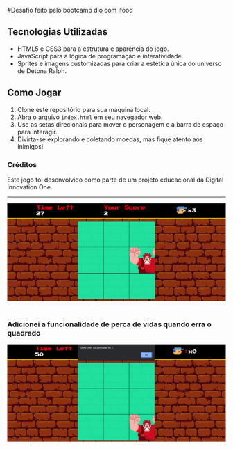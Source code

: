 #Desafio feito pelo bootcamp  dio com ifood

## Tecnologias Utilizadas

- HTML5 e CSS3 para a estrutura e aparência do jogo.
- JavaScript para a lógica de programação e interatividade.
- Sprites e imagens customizadas para criar a estética única do universo de Detona Ralph.

## Como Jogar

1. Clone este repositório para sua máquina local.
2. Abra o arquivo `index.html` em seu navegador web.
3. Use as setas direcionais para mover o personagem e a barra de espaço para interagir.
4. Divirta-se explorando e coletando moedas, mas fique atento aos inimigos!


### Créditos

Este jogo foi desenvolvido como parte de um projeto educacional da Digital Innovation One.

---

<img src="./src/images/cap.png" /><br><br>

### Adicionei a funcionalidade de perca de vidas quando erra o quadrado

<img src="./src/images/ralph2.png" /><br><br>

